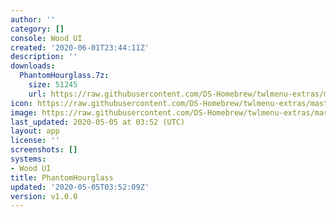 ```yaml
---
author: ''
category: []
console: Wood UI
created: '2020-06-01T23:44:11Z'
description: ''
downloads:
  PhantomHourglass.7z:
    size: 51245
    url: https://raw.githubusercontent.com/DS-Homebrew/twlmenu-extras/master/_nds/TWiLightMenu/akmenu/themes/PhantomHourglass.7z
icon: https://raw.githubusercontent.com/DS-Homebrew/twlmenu-extras/master/unistore/icons/ak.png
image: https://raw.githubusercontent.com/DS-Homebrew/twlmenu-extras/master/unistore/icons/ak.png
last_updated: 2020-05-05 at 03:52 (UTC)
layout: app
license: ''
screenshots: []
systems:
- Wood UI
title: PhantomHourglass
updated: '2020-05-05T03:52:09Z'
version: v1.0.0
---
```

